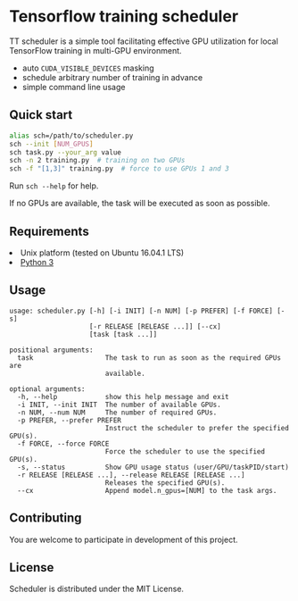 # **Tensorflow training scheduler**

TT scheduler is a simple tool facilitating effective GPU utilization for local TensorFlow training in multi-GPU environment.

- auto `CUDA_VISIBLE_DEVICES` masking
- schedule arbitrary number of training in advance
- simple command line usage

## Quick start

```bash
alias sch=/path/to/scheduler.py
sch --init [NUM_GPUS]
sch task.py --your_arg value
sch -n 2 training.py  # training on two GPUs
sch -f "[1,3]" training.py  # force to use GPUs 1 and 3
```

Run `sch --help` for help.

If no GPUs are available, the task will be executed as soon as possible.

## Requirements

</ul>
<li>Unix platform (tested on Ubuntu 16.04.1 LTS)</li>
<li><a href="https://www.python.org/">Python 3</a></li>
</ul>

## Usage

```                                                                
usage: scheduler.py [-h] [-i INIT] [-n NUM] [-p PREFER] [-f FORCE] [-s]       
                    [-r RELEASE [RELEASE ...]] [--cx]                         
                    [task [task ...]]                                         
                                                                              
positional arguments:                                                         
  task                  The task to run as soon as the required GPUs are      
                        available.                                            
                                                                              
optional arguments:                                                           
  -h, --help            show this help message and exit                       
  -i INIT, --init INIT  The number of available GPUs.                         
  -n NUM, --num NUM     The number of required GPUs.                          
  -p PREFER, --prefer PREFER                                                  
                        Instruct the scheduler to prefer the specified GPU(s).
  -f FORCE, --force FORCE                                                     
                        Force the scheduler to use the specified GPU(s).      
  -s, --status          Show GPU usage status (user/GPU/taskPID/start)        
  -r RELEASE [RELEASE ...], --release RELEASE [RELEASE ...]                   
                        Releases the specified GPU(s).                        
  --cx                  Append model.n_gpus=[NUM] to the task args.           
```

## Contributing
You are welcome to participate in development of this project.

## License
Scheduler is distributed under the MIT License. 

